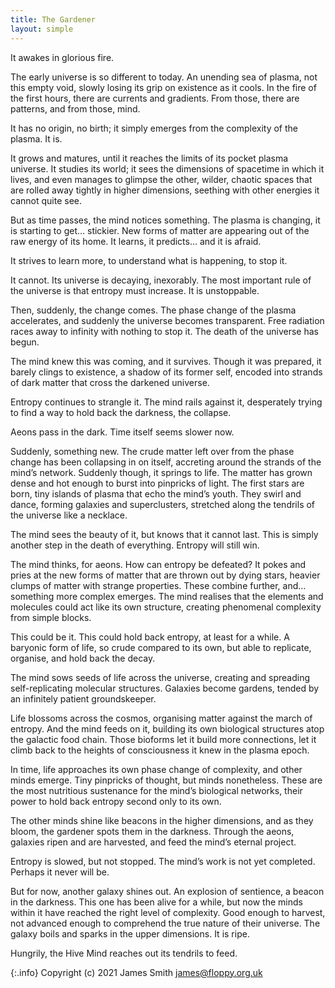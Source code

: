 ```yaml
---
title: The Gardener
layout: simple
---
```


It awakes in glorious fire.

The early universe is so different to today. An unending sea of plasma, not this empty void, slowly losing its grip on existence as it cools. In the fire of the first hours, there are currents and gradients. From those, there are patterns, and from those, mind.

It has no origin, no birth; it simply emerges from the complexity of the plasma. It is.

It grows and matures, until it reaches the limits of its pocket plasma universe. It studies its world; it sees the dimensions of spacetime in which it lives, and even manages to glimpse the other, wilder, chaotic spaces that are rolled away tightly in higher dimensions, seething with other energies it cannot quite see.

But as time passes, the mind notices something. The plasma is changing, it is starting to get… stickier. New forms of matter are appearing out of the raw energy of its home. It learns, it predicts… and it is afraid.

It strives to learn more, to understand what is happening, to stop it.

It cannot. Its universe is decaying, inexorably. The most important rule of the universe is that entropy must increase. It is unstoppable.

Then, suddenly, the change comes. The phase change of the plasma accelerates, and suddenly the universe becomes transparent. Free radiation races away to infinity with nothing to stop it. The death of the universe has begun.

The mind knew this was coming, and it survives. Though it was prepared, it barely clings to existence, a shadow of its former self, encoded into strands of dark matter that cross the darkened universe.

Entropy continues to strangle it. The mind rails against it, desperately trying to find a way to hold back the darkness, the collapse.

Aeons pass in the dark. Time itself seems slower now.

Suddenly, something new. The crude matter left over from the phase change has been collapsing in on itself, accreting around the strands of the mind’s network. Suddenly though, it springs to life. The matter has grown dense and hot enough to burst into pinpricks of light. The first stars are born, tiny islands of plasma that echo the mind’s youth. They swirl and dance, forming galaxies and superclusters, stretched along the tendrils of the universe like a necklace.

The mind sees the beauty of it, but knows that it cannot last. This is simply another step in the death of everything. Entropy will still win.

The mind thinks, for aeons. How can entropy be defeated? It pokes and pries at the new forms of matter that are thrown out by dying stars, heavier clumps of matter with strange properties. These combine further, and… something more complex emerges. The mind realises that the elements and molecules could act like its own structure, creating phenomenal complexity from simple blocks.

This could be it. This could hold back entropy, at least for a while. A baryonic form of life, so crude compared to its own, but able to replicate, organise, and hold back the decay.

The mind sows seeds of life across the universe, creating and spreading self-replicating molecular structures. Galaxies become gardens, tended by an infinitely patient groundskeeper.

Life blossoms across the cosmos, organising matter against the march of entropy. And the mind feeds on it, building its own biological structures atop the galactic food chain. Those bioforms let it build more connections, let it climb back to the heights of consciousness it knew in the plasma epoch.

In time, life approaches its own phase change of complexity, and other minds emerge. Tiny pinpricks of thought, but minds nonetheless. These are the most nutritious sustenance for the mind’s biological networks, their power to hold back entropy second only to its own.

The other minds shine like beacons in the higher dimensions, and as they bloom, the gardener spots them in the darkness. Through the aeons, galaxies ripen and are harvested, and feed the mind’s eternal project.

Entropy is slowed, but not stopped. The mind’s work is not yet completed. Perhaps it never will be.

But for now, another galaxy shines out. An explosion of sentience, a beacon in the darkness. This one has been alive for a while, but now the minds within it have reached the right level of complexity. Good enough to harvest, not advanced enough to comprehend the true nature of their universe. The galaxy boils and sparks in the upper dimensions. It is ripe.

Hungrily, the Hive Mind reaches out its tendrils to feed.

{:.info}
Copyright (c) 2021 James Smith <james@floppy.org.uk>
